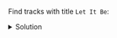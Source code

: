 Find tracks with title `Let It Be`:

<details>
  <summary>Solution</summary>
```
SELECT *
FROM tracks_by_title
WHERE title = 'Let It Be'; 
```{{execute}}
</details>
